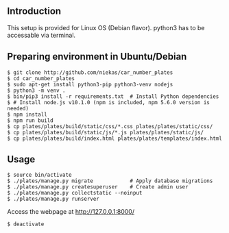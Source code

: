 ## Introduction 
This setup is provided for Linux OS (Debian flavor). python3 has to be
accessable via terminal.

## Preparing environment in Ubuntu/Debian

    $ git clone http://github.com/niekas/car_number_plates
    $ cd car_number_plates
    $ sudo apt-get install python3-pip python3-venv nodejs
    $ python3 -m venv .
    $ bin/pip3 install -r requirements.txt  # Install Python dependencies
    $ # Install node.js v10.1.0 (npm is included, npm 5.6.0 version is needed)
    $ npm install
    $ npm run build
    $ cp plates/plates/build/static/css/*.css plates/plates/static/css/
    $ cp plates/plates/build/static/js/*.js plates/plates/static/js/
    $ cp plates/plates/build/index.html plates/plates/templates/index.html


## Usage

    $ source bin/activate
    $ ./plates/manage.py migrate            # Apply database migrations
    $ ./plates/manage.py createsuperuser    # Create admin user
    $ ./plates/manage.py collectstatic --noinput
    $ ./plates/manage.py runserver

Access the webpage at http://127.0.0.1:8000/

    $ deactivate
